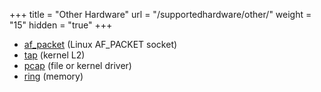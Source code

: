 +++
title = "Other Hardware"
url = "/supportedhardware/other/"
weight = "15"
hidden = "true"
+++

- [af_packet](http://dpdk.org/browse/dpdk/tree/drivers/net/af_packet) (Linux AF_PACKET socket)
- [tap](http://dpdk.org/doc/guides/nics/tap.html) (kernel L2)
- [pcap](http://dpdk.org/doc/guides/nics/pcap_ring.html#libpcap-based-pmd) (file or kernel driver)
- [ring](http://dpdk.org/doc/guides/nics/pcap_ring.html#rings-based-pmd) (memory)
